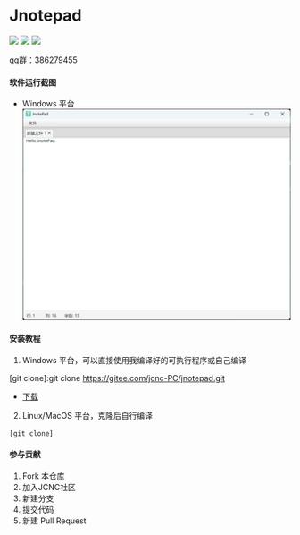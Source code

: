 # Jnotepad

![](https://img.shields.io/badge/Windows-Passing-49%2C198%2C84.svg?style=falt&logo=Windows)
![](https://img.shields.io/badge/Ubuntu-Passing-49%2C198%2C84.svg?style=falt&logo=Ubuntu)
![](https://img.shields.io/badge/MacOS-Passing-49%2C198%2C84.svg?style=falt&logo=Apple)

qq群：386279455

#### 软件运行截图
- Windows 平台
  ![linux](screenshot/windows-1.png)

#### 安装教程

1.  Windows 平台，可以直接使用我编译好的可执行程序或自己编译

[gitee-download]: https://gitee.com/jcnc-PC/jnotepad/releases
[git clone]:git clone https://gitee.com/jcnc-PC/jnotepad.git
- [下载][gitee-download]

2. Linux/MacOS 平台，克隆后自行编译

<pre><code>[git clone]</code></pre>



#### 参与贡献

1. Fork 本仓库
2. 加入JCNC社区
3. 新建分支
4. 提交代码
5. 新建 Pull Request
